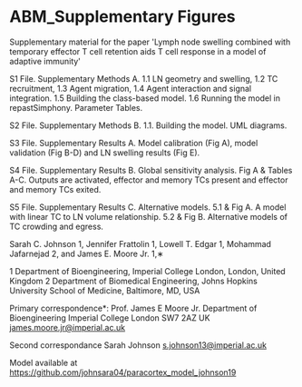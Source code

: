 # ABM_Supplementary Figures 
Supplementary material for the paper 'Lymph node swelling combined with temporary effector T cell retention aids T cell response in a model of adaptive immunity'

S1 File. Supplementary Methods A. 1.1 LN geometry and swelling, 1.2 TC recruitment, 1.3 Agent migration, 1.4 Agent interaction and signal integration. 1.5 Building the class-based model. 1.6 Running the model in repastSimphony. Parameter Tables.

S2 File. Supplementary Methods B. 1.1. Building the model. UML diagrams. 

S3 File. Supplementary Results A. Model calibration (Fig A), model validation (Fig B-D) and LN swelling results (Fig E).

S4 File. Supplementary Results B. Global sensitivity analysis. Fig A & Tables A-C. Outputs are activated, effector and memory TCs present and effector and memory TCs exited.

S5 File. Supplementary Results C. Alternative models. 5.1 & Fig A. A model with linear TC to LN volume relationship. 5.2 & Fig B. Alternative models of TC crowding and egress.


Sarah C. Johnson 1, Jennifer Frattolin 1, Lowell T. Edgar 1, Mohammad Jafarnejad 2, and James E. Moore Jr. 1,∗


1 Department of Bioengineering, Imperial College London, London, United Kingdom
2 Department of Biomedical Engineering, Johns Hopkins University School of Medicine, Baltimore, MD, USA

Primary correspondence*:
Prof. James E Moore Jr. Department of Bioengineering Imperial College London
SW7 2AZ
UK 
james.moore.jr@imperial.ac.uk

Second correspondance 
Sarah Johnson
s.johnson13@imperial.ac.uk

Model available at https://github.com/johnsara04/paracortex_model_johnson19
